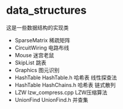 # data_structures
这是一些数据结构的实现类
* SparseMatrix 稀疏矩阵
* CircuitWiring 电路布线
* Mouse 迷宫老鼠
* SkipList 跳表
* Graphics 图元识别
* HashTable HashTable.h 哈希表  线性探查法
* HashTable HashChains.h 哈希表  链式散列
* LZW lzw_compress.cpp LZW压缩算法
* UnionFind UnionFind.h 并查集

